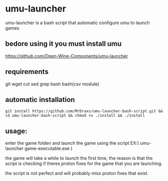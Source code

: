 # umu-launcher
umu-launcher is a bash script that automatic configure umu to launch games

## bedore using it you must install umu
https://github.com/Open-Wine-Components/umu-launcher
## requirements
git wget cut sed grep bash bash(csv module)
## automatic installation
    git install https://github.com/MrDraxs/umu-launcher-bash-script.git && cd umu-launcher-bash-script && chmod +x ./install && ./install
## usage:

enter the game folden and launch the game using the script EX:( umu-launcher game-executable.exe )

the game will take a while to launch the first time, the reason is that the script is checking if theres proton fixes for the game that you are launching.

the script is not perfect and will probably miss proton fixes that exist.
